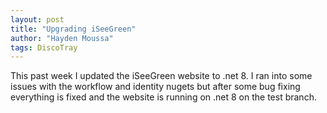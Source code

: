 ```yaml
---
layout: post
title: "Upgrading iSeeGreen"
author: "Hayden Moussa"
tags: DiscoTray
---
```


This past week I updated the iSeeGreen website to .net 8. I ran into some issues with the workflow and identity nugets but after some bug fixing everything is fixed and the website is running on .net 8 on the test branch. 